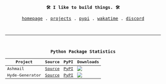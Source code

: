 <br>

<div align = "center">
    <samp>
        <p><b>🛠️ I like to build things. 🛠️</b></p>
        <a href = "https://theaarushgupta.com">homepage</a> .
        <a href = "https://theaarushgupta.com/projects">projects</a> .
        <a href = "https://pypi.org/user/0x44RU5H/">pypi</a> .
        <a href = "https://wakatime.com/@0x44RU5H">wakatime</a> .
        <a href = "https://discord.com/users/795838680282693704">discord</a>
    </samp>
</div>

<br><hr><br>

<div align = "center">
    <samp>
        <p><b>Python Package Statistics</b></p>
        <table>
            <thead>
                <tr>
                    <th>Project</th>
                    <th>Source</th>
                    <th>PyPI</th>
                    <th>Downloads</th>
                </tr>
            </thead>
            <tbody>
                <tr>
                    <td>Ashmail</td>
                    <td><a href = "https://github.com/0x44RU5H/ashmail">Source</a></td>
                    <td><a href = "https://pypi.org/project/ashmail">PyPI</a></td>
                    <td><img src = "https://img.shields.io/pypi/dm/ashmail.svg"></td>
                </tr>
                <tr>
                    <td>Hyde-Generator</td>
                    <td><a href = "https://github.com/0x44RU5H/hyde">Source</a></td>
                    <td><a href = "https://pypi.org/project/hyde-generator">PyPI</a></td>
                    <td><img src = "https://img.shields.io/pypi/dm/hyde-generator.svg"></td>
                </tr>
            </tbody>
        </table>
    </samp>
</div>